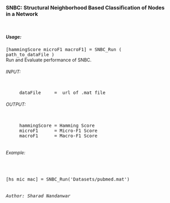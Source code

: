 <h3>SNBC: Structural Neighborhood Based Classification of Nodes in a Network</h3> <br/>
<h5>Usage:</h5>
<tt>[hammingScore microF1 macroF1] = SNBC_Run ( path_to_dataFile )</tt><br />
Run and Evaluate performance of SNBC.<br />
<h6>INPUT:</h6><br />
<tt> &nbsp; &nbsp; &nbsp;dataFile &nbsp; &nbsp; = &nbsp;url of .mat file</tt> <br />
<h6>OUTPUT:</h6><br />
<tt> &nbsp; &nbsp; &nbsp;hammingScore = Hamming Score</tt><br />
<tt> &nbsp; &nbsp; &nbsp;microF1 &nbsp; &nbsp; &nbsp;= Micro-F1 Score</tt><br />
<tt> &nbsp; &nbsp; &nbsp;macroF1 &nbsp; &nbsp; &nbsp;= Macro-F1 Score</tt><br />
<br />
<h6>Example:</h6><br/>
<br /><tt> [hs mic mac] = SNBC_Run('Datasets/pubmed.mat')</tt><br />
<br />
<h6><bold><tt>Author: Sharad Nandanwar</tt></bold></h6><br />
